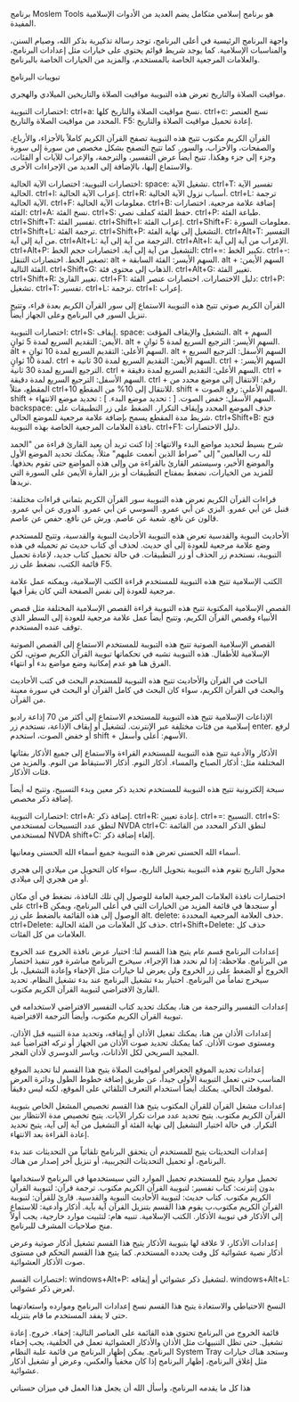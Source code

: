 برنامج Moslem Tools هو برنامج إسلامي متكامل يضم العديد من الأدوات الإسلامية المفيدة.

واجهة البرنامج الرئيسية
في أعلى البرنامج، توجد رسالة تذكيرية بذكر الله، وصيام السنن، والمناسبات الإسلامية. كما يوجد شريط قوائم يحتوي على خيارات مثل إعدادات البرنامج، والعلامات المرجعية الخاصة بالمستخدم، والمزيد من الخيارات الخاصة بالبرنامج.

تبويبات البرنامج

مواقيت الصلاة والتاريخ
تعرض هذه التبويبة مواقيت الصلاة والتاريخين الميلادي والهجري.

اختصارات التبويبة:
ctrl+a: نسخ مواقيت الصلاة والتاريخ كلها.
ctrl+c: نسخ العنصر المحدد من مواقيت الصلاة والتاريخ.
F5: إعادة تحميل مواقيت الصلاة والتاريخ.

القرآن الكريم مكتوب
تتيح هذه التبويبة تصفح القرآن الكريم كاملاً بالأجزاء، والأرباع، والصفحات، والأحزاب، والسور. كما تتيح التصفح بشكل مخصص من سورة إلى سورة وجزء إلى جزء وهكذا. تتيح أيضاً عرض التفسير، والترجمة، والإعراب للآيات أو الفئات، والاستماع إليها، بالإضافة إلى العديد من الإجراءات الأخرى.

اختصارات التبويبة:
اختصارات الآية الحالية:
space: تشغيل الآية.
ctrl+T: تفسير الآية الحالية.
ctrl+I: إعراب الآية الحالية.
ctrl+R: أسباب نزول الآية الحالية.
ctrl+L: ترجمة الآية الحالية.
ctrl+F: معلومات الآية الحالية.
ctrl+B: إضافة علامة مرجعية.
اختصارات الفئة:
ctrl+A: نسخ الفئة.
ctrl+S: حفظ الفئة كملف نصي.
ctrl+P: طباعة الفئة.
ctrl+Shift+T: تفسير الفئة.
ctrl+Shift+I: إعراب الفئة.
ctrl+Shift+F: معلومات السورة.
ctrl+Shift+L: ترجمة الفئة.
ctrl+Shift+P: التشغيل إلى نهاية الفئة.
ctrl+Alt+T: التفسير من آية إلى آية.
ctrl+Alt+L: الترجمة من آية إلى آية.
ctrl+Alt+I: الإعراب من آية إلى آية.
ctrl+Alt+P: التشغيل من آية إلى آية.
اختصارات حجم الخط:
ctrl+=: تكبير الخط.
ctrl+-: تصغير الخط.
اختصارات التنقل:
alt + السهم الأيسر: الفئة السابقة.
alt + السهم الأيمن: الفئة التالية.
ctrl+Shift+G: الذهاب إلى محتوى فئة.
ctrl+Alt+G: تغيير الفئة.
ctrl+Shift+R: تغيير القارئ.
ctrl+F1: دليل الاختصارات.
اختصارات عنصر الفئة:
ctrl+P: تشغيل.
ctrl+T: تفسير.
ctrl+L: ترجمة.
ctrl+I: إعراب.

القرآن الكريم صوتي
تتيح هذه التبويبة الاستماع إلى سور القرآن الكريم بعدة قراء، وتتيح تنزيل السور في البرنامج وعلى الجهاز أيضاً.

اختصارات التبويبة:
ctrl+S: إيقاف.
space: التشغيل والإيقاف المؤقت.
alt + السهم الأيمن: التقديم السريع لمدة 5 ثوانٍ.
alt + السهم الأيسر: الترجيع السريع لمدة 5 ثوانٍ.
alt + السهم الأعلى: التقديم السريع لمدة 10 ثوانٍ.
alt + السهم الأسفل: الترجيع السريع لمدة 10 ثوانٍ.
ctrl + السهم الأيمن: التقديم السريع لمدة 30 ثانية.
ctrl + السهم الأيسر: الترجيع السريع لمدة 30 ثانية.
ctrl + السهم الأعلى: التقديم السريع لمدة دقيقة.
ctrl + السهم الأسفل: الترجيع السريع لمدة دقيقة.
ctrl + رقم: الانتقال إلى موضع محدد من المقطع، مثلاً ctrl+10 للانتقال إلى 10% من المقطع.
shift + السهم الأعلى: رفع الصوت.
shift + السهم الأسفل: خفض الصوت.
[ : تحديد موضع البدء.
] : تحديد موضع الانتهاء.
backspace: حذف الموضع المحدد وإيقاف التكرار.
الضغط على زر التطبيقات على شريط مدة المقطع يسمح بإضافة علامة مرجعية للموضع الحالي.
ctrl+Shift+B: فتح نافذة العلامات المرجعية الخاصة بهذه التبويبة.
ctrl+F1: دليل الاختصارات.

شرح بسيط لتحديد مواضع البدء والانتهاء:
إذا كنت تريد أن يعيد القارئ قراءة من "الحمد لله رب العالمين" إلى "صراط الذين أنعمت عليهم" مثلاً، يمكنك تحديد الموضع الأول والموضع الأخير، وسيستمر القارئ بالقراءة من وإلى هذه المواضع حتى تقوم بحذفها.
للمزيد من الخيارات، نضغط بمفتاح التطبيقات أو بزر الفأرة الأيمن على السورة التي نريدها.

قراءات القرآن الكريم
تعرض هذه التبويبة سور القرآن الكريم بثماني قراءات مختلفة:
قنبل عن أبي عمرو.
البزي عن أبي عمرو.
السوسي عن أبي عمرو.
الدوري عن أبي عمرو.
قالون عن نافع.
شعبة عن عاصم.
ورش عن نافع.
حفص عن عاصم.

الأحاديث النبوية والقدسية
تعرض هذه التبويبة الأحاديث النبوية والقدسية، وتتيح للمستخدم وضع علامة مرجعية للعودة إلى أي حديث.
لحذف أي كتاب حديث تم تحميله في هذه التبويبة، نستخدم زر الحذف أو زر التطبيقات. في حالة تحميل كتاب جديد، لإعادة تحميل قائمة الكتب، نضغط على زر F5.

الكتب الإسلامية
تتيح هذه التبويبة للمستخدم قراءة الكتب الإسلامية، ويمكنه عمل علامة مرجعية للعودة إلى نفس الصفحة التي كان يقرأ فيها.

القصص الإسلامية المكتوبة
تتيح هذه التبويبة قراءة القصص الإسلامية المختلفة مثل قصص الأنبياء وقصص القرآن الكريم، وتتيح أيضاً عمل علامة مرجعية للعودة إلى السطر الذي توقف عنده المستخدم.

القصص الإسلامية الصوتية
تتيح هذه التبويبة للمستخدم الاستماع إلى القصص الصوتية الإسلامية للأطفال. هذه التبويبة تشبه في تحكماتها تبويبة القرآن الكريم صوتي، لكن الفرق هنا هو عدم إمكانية وضع مواضع بدء أو انتهاء.

الباحث في القرآن والأحاديث
تتيح هذه التبويبة للمستخدم البحث في كتب الأحاديث والبحث في القرآن الكريم، سواء كان البحث في كامل القرآن أو البحث في سورة معينة من القرآن.

الإذاعات الإسلامية
تتيح هذه التبويبة للمستخدم الاستماع إلى أكثر من 70 إذاعة راديو إسلامية من فئات مختلفة عبر الإنترنت.
لتشغيل أو إيقاف الإذاعة، نستخدم زر enter.
لرفع أو خفض الصوت، استخدم shift + الأسهم: أعلى وأسفل.

الأذكار والأدعية
تتيح هذه التبويبة للمستخدم القراءة والاستماع إلى جميع الأذكار بفئاتها المختلفة مثل:
أذكار الصباح والمساء.
أذكار النوم.
أذكار الاستيقاظ من النوم.
والمزيد من فئات الأذكار.

سبحة إلكترونية
تتيح هذه التبويبة للمستخدم تحديد ذكر معين وبدء التسبيح، وتتيح له أيضاً إضافة ذكر مخصص.

اختصارات التبويبة:
ctrl+A: إضافة ذكر.
ctrl+R: إعادة تعيين.
ctrl+=: التسبيح.
ctrl+S: لنطق عدد التسبيحات لمستخدمي NVDA
ctrl+C: لنطق الذكر المحدد من القائمة لمستخدمي NVDA
shift+C: إلغاء إضافة ذكر.

أسماء الله الحسنى
تعرض هذه التبويبة جميع أسماء الله الحسنى ومعانيها.

محول التاريخ
تقوم هذه التبويبة بتحويل التاريخ، سواء كان التحويل من ميلادي إلى هجري أو من هجري إلى ميلادي.

اختصارات نافذة العلامات المرجعية العامة
للوصول إلى تلك النافذة، نضغط في أي مكان على ctrl+B أو سنجدها في قائمة المزيد من الخيارات التي في أعلى البرنامج، ويمكن الوصول إلى هذه القائمة بالضغط على زر alt.
delete: حذف العلامة المرجعية المحددة.
ctrl+Delete: حذف كل العلامات من الفئة الحالية.
ctrl+Shift+Delete: حذف كل العلامات من كل الفئات.

إعدادات البرنامج
قسم عام
يتيح هذا القسم لنا:
اختيار عرض نافذة الخروج عند الخروج من البرنامج. ملاحظة: إذا لم نحدد هذا الإجراء، سيخرج البرنامج مباشرة فور تنفيذ اختصار الخروج أو الضغط على زر الخروج ولن يعرض لنا خيارات مثل الإخفاء وإعادة التشغيل، بل سيخرج تماماً من البرنامج.
اختيار بدء تشغيل البرنامج عند بدء تشغيل النظام.
تحديد القارئ الافتراضي لتبويبة القرآن الكريم مكتوب.

إعدادات التفسير والترجمة
من هنا، يمكنك تحديد كتاب التفسير الافتراضي لاستخدامه في تبويبة القرآن الكريم مكتوب، وأيضاً الترجمة الافتراضية.

إعدادات الأذان
من هنا، يمكنك تفعيل الأذان أو إيقافه، وتحديد مدة التنبيه قبل الأذان، ومستوى صوت الأذان. كما يمكنك تحديد صوت الأذان من الجهاز أو تركه افتراضياً عبد المجيد السريحي لكل الأذانات، وياسر الدوسري لأذان الفجر.

إعدادات تحديد الموقع الجغرافي لمواقيت الصلاة
يتيح هذا القسم لنا تحديد الموقع المناسب حتى تعمل التبويبة الأولى جيداً، عن طريق إضافة خطوط الطول ودائرة العرض لموقعك الحالي. يمكنك أيضاً استخدام التعرف التلقائي على الموقع، لكنه ليس دقيقاً.

إعدادات مشغل القرآن للقرآن المكتوب
يتيح هذا القسم تخصيص المشغل الخاص بتبويبة القرآن الكريم مكتوب.
يتيح تحديد عدد مرات تكرار الآيات.
يتيح تخصيص مدة الانتظار بين التكرار.
في حالة اختيار التشغيل إلى نهاية الفئة أو التشغيل من آية إلى آية، يتيح تحديد إعادة القراءة بعد الانتهاء.

إعدادات التحديثات
يتيح للمستخدم أن يتحقق البرنامج تلقائياً من التحديثات عند بدء البرنامج، أو تحميل التحديثات التجريبية، أو تنزيل آخر إصدار من هناك.

تحميل موارد
يتيح للمستخدم تحميل الموارد التي سيستخدمها في البرنامج لاستخدامها بدون إنترنت:
كتاب تفسير: لتبويبة القرآن الكريم مكتوب.
ترجمة قرآن: لتبويبة القرآن الكريم مكتوب.
كتاب حديث: لتبويبة الأحاديث النبوية والقدسية.
قارئ للقرآن: لتبويبة القرآن الكريم مكتوب،ب يقوم هذا القسم بتنزيل القرآن آية بآية.
أذكار وأدعية: للاستماع إلى الأذكار في تبويبة الأذكار.
الكتب الإسلامية.
تنبيه هام: لتثبيت موارد خارجية، يجب أولاً منح صلاحيات المشرف للبرنامج.

إعدادات الأذكار، لا علاقة لها بتبويبة الأذكار
يتيح هذا القسم تشغيل أذكار صوتية وعرض أذكار نصية عشوائية كل وقت يحدده المستخدم. كما يتيح هذا القسم التحكم في مستوى صوت الأذكار العشوائية.

اختصارات القسم:
windows+Alt+P: لتشغيل ذكر عشوائي أو إيقافه.
windows+Alt+L: لعرض ذكر عشوائي.

النسخ الاحتياطي والاستعادة
يتيح هذا القسم نسخ إعدادات البرنامج وموارده واستعادتهما حتى لا يفقد المستخدم ما قام بتنزيله.

قائمة الخروج من البرنامج
تحتوي هذه القائمة على العناصر التالية:
إخفاء.
خروج.
إعادة تشغيل.
حتى تظل التنبيهات مثل الأذان والأذكار العشوائية تعمل في الخلفية، يجب إخفاء البرنامج. يمكن إظهار البرنامج من قائمة علبة النظام System Tray وستجد هناك خيارات مثل إغلاق البرنامج، إظهار البرنامج إذا كان مخفياً والعكس، وعرض أو تشغيل أذكار عشوائية.

هذا كل ما يقدمه البرنامج، وأسأل الله أن يجعل هذا العمل في ميزان حسناتي
